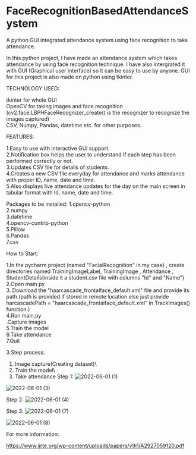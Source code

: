 # FaceRecognitionBasedAttendanceSystem
A python GUI integrated attendance system using face recognition to take attendance.

In this python project, I have made an attendance system which takes attendance by using face recognition technique. I have also intergrated it with GUI (Graphical user interface) so it can be easy to use by anyone. GUI for this project is also made on python using tkinter.

TECHNOLOGY USED:

tkinter for whole GUI\
OpenCV for taking images and face recognition (cv2.face.LBPHFaceRecognizer_create() is the recognizer to recognize the images captured)\
CSV, Numpy, Pandas, datetime etc. for other purposes.

FEATURES:

1.Easy to use with interactive GUI support.\
2.Notification box helps the user to understand if each step has been performed correctly or not.\
3.Updates CSV file for details of students.\
4.Creates a new CSV file everyday for attendance and marks attendance with proper ID, name, date and time.\
5.Also displays live attendance updates for the day on the main screen in tabular format with Id, name, date and time.

Packages to be installed:
1.opencv-python\
2.numpy\
3.datetime\
4.opencv-contrib-python\
5.Pillow\
6.Pandas\
7.csv

How to Start:

1.In the pycharm project (named "FacialRecognition" in my case) , create directories named TrainingImageLabel, TrainingImage , Attendance , StudentDetails(inside it a  student.csv file with columns "Id" and "Name")\
2.Open main.py\
3. Download the "haarcascade_frontalface_default.xml" file and provide its path.(path is provided if stored in remote location else just provide harcascadePath = "haarcascade_frontalface_default.xml" in TrackImages() function.)\
4.Run main.py\
.Capture images\
5.Train the model\
6.Take attendance\
7.Quit

3 Step process:
1. Image capture(Creating dataset)\
2. Train the model\
3. Take attendance
Step 1:
![2022-06-01 (1)](https://user-images.githubusercontent.com/97438706/171450558-9296ac03-1415-4a1b-8d88-c18724ddb5a9.png)

![2022-06-01 (3)](https://user-images.githubusercontent.com/97438706/171450830-b290d04a-7209-4152-b4ff-413f2e1f54dc.png)

Step 2:
![2022-06-01 (4)](https://user-images.githubusercontent.com/97438706/171450876-28fe4b23-15d4-489b-ad8f-9735d21ed98d.png)

Step 3:
![2022-06-01 (7)](https://user-images.githubusercontent.com/97438706/171450926-465f5922-abef-4445-b627-817fa3a6fcfe.png)

![2022-06-01 (8)](https://user-images.githubusercontent.com/97438706/171450980-6f981776-c1b2-4b98-b98b-6eed20a41d0e.png)

For more information:

https://www.ijrte.org/wp-content/uploads/papers/v9i1/A2927059120.pdf
